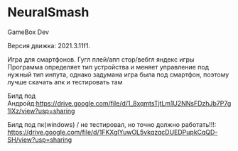 # NeuralSmash
GameBox Dev

Версия движка: 2021.3.11f1.

Игра для смартфонов. Гугл плей/апп стор/вебгл яндекс игры
Программа определяет тип устройства и меняет управление под нужный тип инпута, однако задумана игра была под смартфон, поэтому лучше скачать апк и тестировать там

Билд под Андройд:https://drive.google.com/file/d/1_8xqmtsTjtLm1U2NNsFDzhJb7P7g1lXz/view?usp=sharing

Билд под пк(windows) / не тестировал, но точно должно работать!!!: https://drive.google.com/file/d/1FKXglYuwOL5vkqzqcDUEDPupkCqQD-SH/view?usp=sharing
